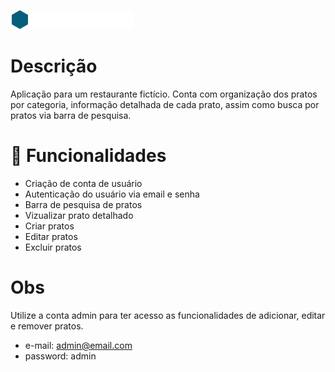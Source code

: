 ![logo marca do food explorer](./src/assets/img/logo_full.png)


# Descrição

Aplicação para um restaurante fictício. 
Conta com organização dos pratos por categoria, informação detalhada de cada prato, assim como busca por pratos via barra de pesquisa. 


# :hammer: Funcionalidades

- Criação de conta de usuário
- Autenticação do usuário via email e senha
- Barra de pesquisa de pratos
- Vizualizar prato detalhado
- Criar pratos
- Editar pratos
- Excluir pratos

# Obs

Utilize a conta admin para ter acesso as funcionalidades de adicionar, editar e remover pratos.

- e-mail: admin@email.com
- password: admin

